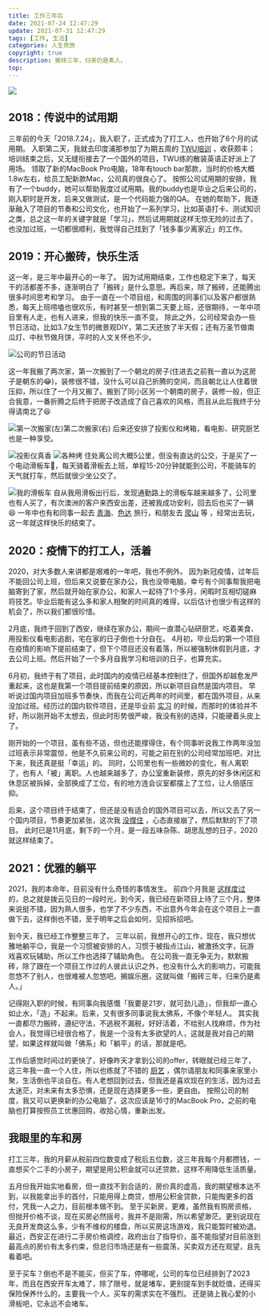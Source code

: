 ```yaml
---
title: 工作三年后
date: 2021-07-24 12:47:29
update: 2021-07-31 12:47:29
tags: [工作, 生活]
categories: 人生奇旅
copyright: true
description: 搬砖三年，归来仍是素人。
top:
---
```


<img src="https://i.loli.net/2021/07/31/FoOkzjwaQncAq3l.png">

## 2018：传说中的试用期

三年前的今天「2018.7.24」，我入职了，正式成为了打工人，也开始了6个月的试用期。
入职第二天，我就去印度浦那参加了为期五周的 [TWU培训](https://jmyblog.top/TWUJourney/) ，收获颇丰；培训结束之后，又无缝衔接去了一个国外的项目，TWU练的散装英语正好派上了用场。
领取了新的MacBook Pro电脑，18年有touch bar那款，当时的价格大概1.8w左右，给员工配新款Mac，公司真的很良心了。
按照公司试用期的安排，我有了一个buddy，她可以帮助我度过试用期。我的buddy也是毕业之后来公司的，刚入职时是开发，后来又做测试，是一个代码能力强的QA。
在她的帮助下，我逐渐融入了项目的节奏和公司文化，也开始了一系列学习，比如英语打卡、测试知识之类，总之这一年的关键字就是「学习」，然后试用期就这样无惊无险的过去了，也没加过班，一切都很顺利，我觉得自己找到了「钱多事少离家近」的工作。

## 2019：开心搬砖，快乐生活

这一年，是三年中最开心的一年了。
因为试用期结束，工作也稳定下来了，每天干的活都差不多，逐渐明白了「搬砖」是什么意思。再后来，除了搬砖，还能腾出很多时间思考和学习。
由于一直在一个项目组，和周围的同事们以及客户都很熟悉，每天上班唠嗑也很欢乐，有时甚至一想到第二天要上班，还很期待，一年中项目里有人走，也有人进来，但我的快乐一直不变。
除此之外，公司经常会办一些节日活动，比如3.7女生节的微景观DIY，第二天还放了半天假；还有万圣节做南瓜灯、中秋节做月饼，平时的人文关怀也不少。

![公司的节日活动](https://i.loli.net/2021/08/01/t859kegJHNB6b7o.jpg)

这一年我搬了两次家，第一次搬到了一个朝北的房子(住进去之前我一直以为这房子是朝东的:joy:)，装修很不错，没什么可以自己折腾的空间，而且朝北让人住着很压抑，所以住了一个月又搬了。搬到了同小区另一个朝南的房子，装修一般，但正合我意，一番折腾之后终于把房子改造成了自己喜欢的风格，而且从此后我终于分得请南北了:satisfied:

![第一次搬家(左)第二次搬家(右)](https://i.loli.net/2021/08/01/B4PdgGpbyAROq3t.jpg)
后来还安排了投影仪和烤箱，看电影、研究厨艺也是一种享受。

![投影仪真香](https://i.loli.net/2021/08/01/t2367xjFVWkTLrR.jpg)
![各种烤](https://i.loli.net/2021/08/01/OmK46iCosyIgezG.jpg)
住处离公司大概5公里，但没有直达的公交，于是买了一个电动滑板车🛴，每天骑着滑板去上班，单程15-20分钟就能到公司，不能骑车的天气就打车，然后就很少坐公交了。

![我的滑板车](https://i.loli.net/2021/08/01/XNd4KMO5ZcWsalL.jpg)
自从我用滑板出行后，发现通勤路上的滑板车越来越多了，公司里也有人买了，有次澳洲的客户来西安出差，还被我成功安利，回去后也买了一辆:laughing:
一年中也有和同事一起去 [青海](https://jmyblog.top/5-1-travel/)、[色达](https://jmyblog.top/6-6-travel/) 旅行，和朋友去 [爬山](https://jmyblog.top/HuaShanTravel/) 等 ，经常出去玩，这一年就这样快乐的结束了。

## 2020：疫情下的打工人，活着

2020，对大多数人来讲都是艰难的一年吧，我也不例外。
因为新冠疫情，过年后不能回公司上班，但后来又说要在家办公，我也没带电脑，幸亏有个同事帮我把电脑寄到了家，然后就开始在家办公，和家人一起待了1个多月，闲暇时互相切磋麻将技艺。毕业后能有这么多和家人相聚的时间真的难得，以后估计也很少有这样的机会了，所以我们都很珍惜。

2月底，我终于回到了西安，继续在家办公，期间一直潜心钻研厨艺，吃着美食、用投影仪看电影追剧，宅在家的日子倒也十分自在。
4月初，毕业后的第一个项目在疫情的影响下提前结束了，但下个项目还没有着落，所以被强制休假到月底，才去公司上班。然后开始了一个多月自我学习和培训的日子，也算充实。

6月初，我终于有了项目，此时国内的疫情已经基本控制住了，但国外却越愈发严重起来，这也是我第一个项目提前结束的原因，所以新项目自然是国内项目。
早听说过国内项目加班多节奏快，而我在公司近两年的时间里，都在国外项目，从来没加过班。经历过的国内软件项目，还是毕业前 [实习](https://jmyblog.top/未来是星辰大海-Part2/) 的时候，而那时的体验并不好，所以刚开始不太想去，但此时形势很严峻，我没有别的选择，只能硬着头皮上了。

刚开始的一个项目，虽有些不适，但也还能撑得住，有个同事听说我工作两年没加过班表示非常震惊，他是不久前来公司的，可能之前在别的公司经常加班吧，对比下来，我还真是挺「幸运」的。
同时，公司里也有一些微妙的变化，有人离职了，也有人「被」离职。人也越来越多了，办公室重新装修，原先的好多休闲区和休息区被拆掉，全部换成了工位，有的地方连会议室都摆上了工位，让人倍感压抑。

后来，这个项目终于结束了，但还是没有适合的国外项目可以去，所以又去了另一个国内项目，节奏更加紧张，这次我 [没撑住](https://jmyblog.top/Silent-protest/) ，心态直接崩了，然后默默的下了项目。
此时已是11月底，剩下的一个月，是一段五味杂陈、胡思乱想的日子，2020就这样结束了。

## 2021：优雅的躺平

2021，我的本命年，目前没有什么奇怪的事情发生。
前四个月我是 [这样度过](https://jmyblog.top/my-1-3-part-of-2021/) 的，总之就是拨云见日的一段时光，到今天，我已经在新项目上待了三个月，整体来说挺不错，因为熟人很多，也学了不少东西，不出意外今年会在这个项目上一直做下去，这样倒也不错，至于明年之后会如何，见招拆招吧。

到今天，我已经工作整整三年了。
三年以前，我想开心的工作，现在，我只想优雅地躺平:relieved:，我是一个习惯被安排的人，习惯于被指点江山，被激扬文字，玩游戏喜欢玩辅助，所以工作也选择了辅助角色。
在公司我一直无争无为，默默搬砖，除了跟在一个项目工作过的人彼此认识之外，也没有什么大的影响力，可能我忽悠不了别人，也很难被人忽悠吧。搁娱乐圈，这就叫做「搬砖三年，归来仍是素人。」

记得刚入职的时候，有同事向我感慨「我要是21岁，就可劲儿造」，但我却一直心如止水，「造」不起来。后来，又有很多同事说我太佛系，不像个年轻人。
其实我一直都尽力搬砖，遵纪守法，不逃税不漏税，好好活着，不给别人找麻烦，作为社会人，我觉得已经很合格了，我是一个没有太多欲望的人，这就是我对自己的期望，如果这样就叫做「佛系」和「躺平」的话，那就是吧。

工作后感觉时间过的更快了，好像昨天才拿到公司的offer，转眼就已经三年了，这三年我一直一个人住，所以也练就了不错的 [厨艺](https://jmyblog.top/myCookingWay/) ，偶尔请朋友和同事来家里小聚，生活倒也平淡自在。有人老想回到过去，但我还是喜欢现在的生活，因为过去太迷茫，对未来有太多恐惧，还是现在选择更多一些，更自由。
按照公司的制度，我又可以更换新的办公电脑了，这次应该是16寸的MacBook Pro，之前的电脑也打算按照员工优惠回购，收拾心情，重新出发。

## 我眼里的车和房

打工三年，我的月薪从税前四位数变成了税后五位数，这三年我每个月都攒钱，一直想买个二手的小房子，期望是用公积金就可以还贷款，这样不用降低生活质量。

五月份我开始实地看房，但一直找不到合适的，房价真的虚高，我的期望根本达不到，以我能拿出手的首付，只能用得上商贷，想用公积金贷款，只能掏更多的首付，凭我一人之力，目前根本做不到。
至于买新房，更难，虽然我有购房资格，但抛开价格不谈，现在买房必然摇号，我并不是刚需，所以希望渺茫。更别说现在无良开发商这么多，少有不维权的楼盘，所以买房这场游戏，我只能暂时被劝退。
最近，西安正在进行二手房价格调控，政府出台了指导价，虽不能指望对目前涨到最高点的房价有太多约束，但总归市场还是有一些震荡，买卖双方还在观望，且先看着吧。

至于买车？倒也不是不能买，但买了车，停哪呢，公司的车位已经排到了2023年，而且在西安开车太难了，除了限号，就是堵车，更别提车到手就贬值，还得买保险保养什么的，主要我一个人，买车的需求实在不强烈。
还是骑上我心爱的小滑板吧，它永远不会堵车。